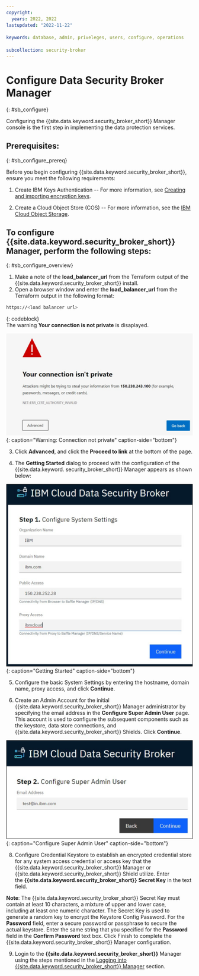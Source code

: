 ```yaml
---
copyright:
  years: 2022, 2022
lastupdated: "2022-11-22"

keywords: database, admin, priveleges, users, configure, operations

subcollection: security-broker
---
```


# Configure Data Security Broker Manager
{: #sb_configure}

Configuring the {{site.data.keyword.security_broker_short}} Manager console is the first step
in implementing the data protection services.

## **Prerequisites:**
{: #sb_configure_prereq}

Before you begin configuring {{site.data.keyword.security_broker_short}}, ensure you meet the
following requirements:

1.  Create IBM Keys Authentication -- For more information, see
    [Creating and importing encryption
    keys](https://cloud.ibm.com/docs/key-protect?topic=key-protect-tutorial-import-keys).

2.  Create a Cloud Object Store (COS) -- For more information, see
    the [IBM Cloud Object
    Storage](https://www.ibm.com/cloud/object-storage).

## To configure {{site.data.keyword.security_broker_short}} Manager, perform the following steps:
{: #sb_configure_overview}

1.  Make a note of the **load_balancer_url** from the Terraform output of the {{site.data.keyword.security_broker_short}} install.
2.  Open a browser window and enter the **load_balancer_url** from the Terraform output in the following format:

```sh
https://<load balancer url>
```
{: codeblock}    
The warning **Your connection is not private** is disaplayed.

![Warning: Connection not private](../images/warning.svg){: caption="Warning: Connection not private" caption-side="bottom"}

3.  Click **Advanced**, and click the **Proceed to link** at the bottom of the page.

4.  The **Getting Started** dialog to proceed with the configuration of the {{site.data.keyword.        security_broker_short}} Manager appears as shown below:

![Getting Started](../images/getting_started.svg){: caption="Getting Started" caption-side="bottom"}

5.  Configure the basic System Settings by entering the hostname, domain name, proxy access, and click **Continue**.

6.  Create an Admin Account for the initial {{site.data.keyword.security_broker_short}} Manager administrator by specifying the email address in the **Configure Super Admin User** page. This account is   used to configure the subsequent components such as the keystore, data store connections,
and {{site.data.keyword.security_broker_short}} Shields. Click **Continue**.

![Configure Super Admin User](../images/superadmin.svg){: caption="Configure Super Admin User" caption-side="bottom"}

8.  Configure Credential Keystore to establish an encrypted credential store for any system access credential or access key that the {{site.data.keyword.security_broker_short}} Manager or {{site.data.keyword.security_broker_short}} Shield utilize. Enter the **{{site.data.keyword.security_broker_short}}** **Secret Key** in the text field. 

**Note**: The {{site.data.keyword.security_broker_short}} Secret Key must contain at least 10 characters, a mixture of upper and lower case, including at least one numeric character. The Secret Key is used to generate a random key to encrypt the Keystore Config Password. For the **Password** field, enter a secure
password or passphrase to secure the actual keystore. Enter the same string that you specified for the **Password** field in the **Confirm Password** text box. Click Finish to complete the {{site.data.keyword.security_broker_short}} Manager configuration.

9. Login to the **{{site.data.keyword.security_broker_short}}** Manager using the steps mentioned in the [Logging into {{site.data.keyword.security_broker_short}} Manager](/docs/security-broker?topic=security-broker-sb_login) section.
